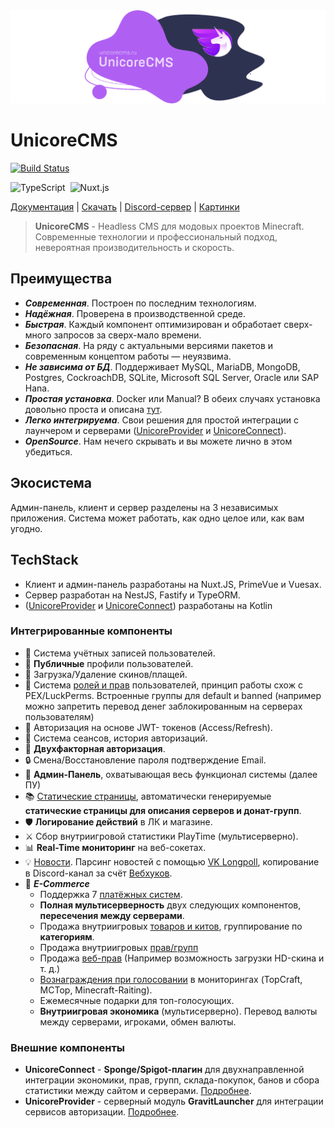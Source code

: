 <img src="https://github.com/UnicoreProject/UnicoreCMS/blob/main/unicorecms.png?raw=true?v=2" />

# UnicoreCMS

[![Build Status](https://github.com/UnicoreProject/UnicoreCMS/actions/workflows/build.yml/badge.svg)](https://github.com/UnicoreProject/UnicoreCMS/actions)
<p>
  <img alt="TypeScript" src="https://img.shields.io/badge/-TypeScript-05122A?style=flat&logo=TypeScript"/>&nbsp;
  <img alt="Nuxt.js" src="https://img.shields.io/badge/-Nuxt.js-05122A?style=flat&logo=Nuxt.js"/>&nbsp;
 </p>

<p>
  <a href="https://unicorecms.ru/docs/" target="_blank">Документация</a> |
  <a href="https://github.com/UnicoreProject/UnicoreCMS/archive/refs/heads/main.zip">Скачать</a> |
  <a href="https://discord.gg/wn8fPjpvDn">Discord-сервер</a> |
  <a href="https://unicorecms.ru/screens" target="_blank">Картинки</a>
</p>

> **UnicoreCMS** - Headless CMS для модовых проектов Minecraft. Современные технологии и профессиональный подход, невероятная производительность и скорость. 

## Преимущества
- ***Современная***. Построен по последним технологиям. 
- ***Надёжная***. Проверена в производственной среде. 
- ***Быстрая***. Каждый компонент оптимизирован и обработает сверх-много запросов за сверх-мало времени. 
- ***Безопасная***. На ряду с актуальными версиями пакетов и современным концептом работы — неуязвима. 
- ***Не зависима от БД***. Поддерживает MySQL, MariaDB, MongoDB, Postgres, CockroachDB, SQLite, Microsoft SQL Server, Oracle или SAP Hana.
- ***Простая установка***. Docker или Manual? В обеих случаях установка довольно проста и описана [тут](install).
- ***Легко интегрируема***. Свои решения для простой интеграции с лаунчером и серверами ([UnicoreProvider](https://unicorecms.ru/docs/settings/unicore-provider) и [UnicoreConnect](https://unicorecms.ru/docs/settings/unicore-connect)). 
- ***OpenSource***. Нам нечего скрывать и вы можете лично в этом убедиться.

## Экосистема
Админ-панель, клиент и сервер разделены на 3 независимых приложения. Система может работать, как одно целое или, как вам угодно. 

## TechStack
- Клиент и админ-панель разработаны на Nuxt.JS, PrimeVue и Vuesax. 
- Сервер разработан на NestJS, Fastify и TypeORM. 
- ([UnicoreProvider](https://unicorecms.ru/docs/settings/unicore-provider) и [UnicoreConnect](https://unicorecms.ru/docs/settings/unicore-connect)) разработаны на Kotlin

### Интегрированные компоненты
- 👥 Система учётных записей пользователей. 
- 👀 **Публичные** профили пользователей. 
- 💼 Загрузка/Удаление скинов/плащей.
- 👑 Система [ролей и прав](https://unicorecms.ru/docs/admin/roles-and-perms) пользователей, принцип работы схож с PEX/LuckPerms. Встроенные группы для default и banned (например можно запретить перевод денег заблокированным на серверах пользователям) 
- 🔑 Авторизация на основе JWT- токенов (Access/Refresh). 
- 📜 Система сеансов, история авторизаций. 
- 📱 **Двухфакторная авторизация**. 
- 🔒 Смена/Восстановление пароля подтверждение Email. 
- 💪 **Админ-Панель**, охватывающая весь функционал системы (далее ПУ) 
- 📚 [Статические страницы](https://unicorecms.ru/docs/admin/pages), автоматически генерируемые **статические страницы для описания серверов и донат-групп**. 
- 🛡 **Логирование действий** в ЛК и магазине. 
- ⚔️ Сбор внутриигровой статистики PlayTime (мультисерверно). 
- 📊 **Real-Time мониторинг** на веб-сокетах. 
- 💡 [Новости](https://unicorecms.ru/docs/admin/news). Парсинг новостей с помощью [VK Longpoll](https://unicorecms.ru/docs/settings/vk-longpoll), копирование в Discord-канал за счёт [Вебхуков](https://unicorecms.ru/docs/admin/webhooks).
- 💎 ***E-Commerce***
  - Поддержка 7 [платёжных систем](https://unicorecms.ru/docs/settings/payment).
  - **Полная мультисерверность** двух следующих компонентов, **пересечения между серверами**. 
  - Продажа внутриигровых [товаров и китов](https://unicorecms.ru/docs/admin/store), группирование по **категориям**. 
  - Продажа внутриигровых [прав/групп](https://unicorecms.ru/docs/admin/donate-groups-and-perms)
  - Продажа [веб-прав](https://unicorecms.ru/docs/admin/roles-and-perms) (Например возможность загрузки HD-скина и т. д.) 
  - [Вознаграждения при голосовании](https://unicorecms.ru/docs/settings/votes) в мониторингах (TopCraft, MCTop, Minecraft-Raiting). 
  - Ежемесячные подарки для топ-голосующих. 
  - **Внутриигровая экономика** (мультисерверно). Перевод валюты между серверами, игроками, обмен валюты. 
### Внешние компоненты
- **UnicoreConnect** - **Sponge/Spigot-плагин** для двухнаправленной интеграции экономики, прав, групп, склада-покупок, банов и сбора статистики между сайтом и серверами. [Подробнее](https://unicorecms.ru/docs/settings/unicore-connect).
- **UnicoreProvider** - серверный модуль **GravitLauncher** для интеграции сервисов авторизации. [Подробнее](https://unicorecms.ru/docs/settings/unicore-provider).
